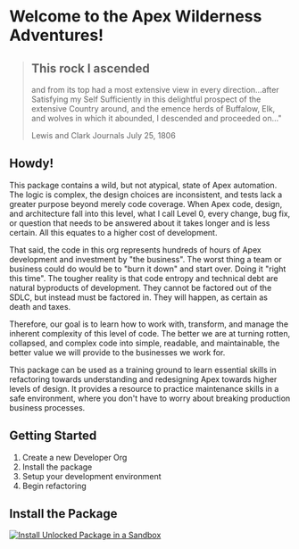 # Welcome to the Apex Wilderness Adventures!

> ## This rock I ascended
>
> and from its top had a most extensive view in every direction...after Satisfying my Self Sufficiently in this
> delightful prospect of the extensive Country around, and the emence herds of Buffalow, Elk, and wolves in which it
> abounded, I descended and proceeded on..."
>
> Lewis and Clark Journals July 25, 1806

## Howdy!

This package contains a wild, but not atypical, state of Apex automation. The logic is complex, the design choices are
inconsistent, and tests lack a greater purpose beyond merely code coverage. When Apex code, design, and architecture
fall into this level, what I call Level 0, every change, bug fix, or question that needs to be answered about it
takes longer and is less certain. All this equates to a higher cost of development.

That said, the code in this org represents hundreds of hours of Apex development and investment by "the business". The
worst thing a team or business could do would be to "burn it down" and start over. Doing it "right this time". The 
tougher reality is that code entropy and technical debt are natural byproducts of development. They cannot be factored
out of the SDLC, but instead must be factored in. They will happen, as certain as death and taxes.

Therefore, our goal is to learn how to work with, transform, and manage the inherent complexity of this level of code. 
The better we are at turning rotten, collapsed, and complex code into simple, readable, and maintainable, the better 
value we will provide to the businesses we work for.

This package can be used as a training ground to learn essential skills in refactoring towards understanding and 
redesigning Apex towards higher levels of design. It provides a resource to practice maintenance skills in a safe
environment, where you don't have to worry about breaking production business processes.

## Getting Started

1. Create a new Developer Org
2. Install the package
3. Setup your development environment
4. Begin refactoring

## Install the Package

[![Install Unlocked Package in a Sandbox](./images/btn-install-unlocked-package-sandbox.png)](https://test.salesforce.com/packaging/installPackage.apexp?p0=04tak0000009X4nAAE)

